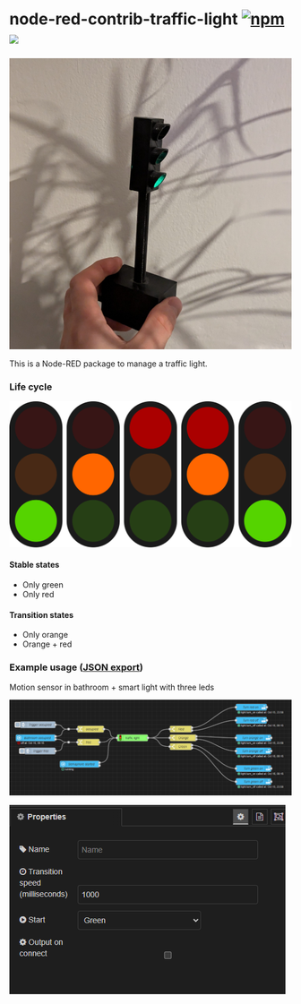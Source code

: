 # node-red-contrib-traffic-light [![npm](https://img.shields.io/npm/v/node-red-contrib-traffic-light.svg)](https://www.npmjs.com/package/node-red-contrib-traffic-light) <img height="20px" src="https://nodered.org/about/resources/media/node-red-hexagon.png">

![Example semaphore hardware](./docs/exampleHardware.jpg)

This is a Node-RED package to manage a traffic light.

### Life cycle

![Life cycle](./docs/lifeCycle.svg)

#### Stable states

- Only green
- Only red

#### Transition states

- Only orange
- Orange + red

### Example usage ([JSON export](./examples/ledSemaphore.json))

Motion sensor in bathroom + smart light with three leds

![Example nodes composition](./docs/exampleNode.png)

![Example node configuration](./docs/exampleConfiguration.png)
